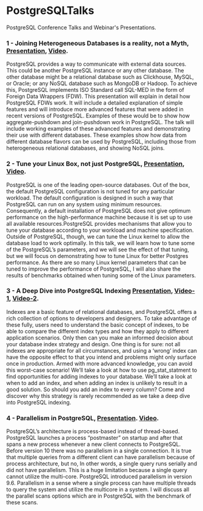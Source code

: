 # PostgreSQLTalks
PostgreSQL Conference Talks and Webinar's Presentations.

### 1 - Joining Heterogeneous Databases is a reality, not a Myth, [Presentation][1], [Video][2].
PostgreSQL provides a way to communicate with external data sources. This could be another PostgreSQL instance or any other database. The other database might be a relational database such as Clickhouse, MySQL, or Oracle; or any NoSQL database such as MongoDB or Hadoop. To achieve this, PostgreSQL implements ISO Standard call SQL-MED in the form of Foreign Data Wrappers (FDW). This presentation will explain in detail how PostgreSQL FDWs work. It will include a detailed explanation of simple features and will introduce more advanced features that were added in recent versions of PostgreSQL. Examples of these would be to show how aggregate-pushdown and join-pushdown work in PostgreSQL. The talk will include working examples of these advanced features and demonstrating their use with different databases. These examples show how data from different database flavors can be used by PostgreSQL, including those from heterogeneous relational databases, and showing NoSQL joins.  

### 2 - Tune your Linux Box, not just PostgreSQL, [Presentation][3], [Video][4].
PostgreSQL is one of the leading open-source databases. Out of the box, the default PostgreSQL configuration is not tuned for any particular workload. The default configuration is designed in such a way that PostgreSQL can run on any system using minimum resources. Consequently, a default installation of PostgreSQL does not give optimum performance on the high-performance machine because it is set up to use all available resources.PostgreSQL provides mechanisms that allow you to tune your database according to your workload and machine specification. Outside of PostgreSQL, though, we can tune the Linux kernel to allow the database load to work optimally.  In this talk, we will learn how to tune some of the PostgreSQL’s parameters, and we will see the effect of that tuning, but we will focus on demonstrating how to tune Linux for better Postgres performance. As there are so many Linux kernel parameters that can be tuned to improve the performance of PostgreSQL, I will also share the results of benchmarks obtained when tuning some of the Linux parameters. 

### 3 - A Deep Dive into PostgreSQL Indexing [Presentation][5], [Video-1][6], [Video-2][6].
Indexes are a basic feature of relational databases, and  PostgreSQL offers a rich collection of options to developers and designers. To take advantage of these fully, users need to understand the basic concept of indexes, to be able to compare the different index types and how they apply to different application scenarios. Only then can you make an informed decision about your database index strategy and design. One thing is for sure: not all indexes are appropriate for all circumstances, and using a ‘wrong’ index can have the opposite effect to that you intend and problems might only surface once in production. Armed with more advanced knowledge, you can avoid this worst-case scenario! We’ll take a look at how to use pg_stat_statment to find opportunities for adding indexes to your database. We’ll take a look at when to add an index, and when adding an index is unlikely to result in a good solution. So should you add an index to every column? Come and discover why this strategy is rarely recommended as we take a deep dive into PostgreSQL indexing.

### 4 - Parallelism in PostgreSQL, [Presentation][8]. [Video][9].
PostgreSQL’s architecture is process-based instead of thread-based. PostgreSQL launches a process “postmaster” on startup and after that spans a new process whenever a new client connects to PostgreSQL. Before version 10 there was no parallelism in a single connection. It is true that multiple queries from a different client can have parallelism because of process architecture, but no, In other words, a single query runs serially and did not have parallelism. This is a huge limitation because a single query cannot utilize the multi-core. PostgreSQL introduced parallelism in version 9.6. Parallelism in a sense where a single process can have multiple threads to query the system and utilize the multicore in a system. I will discuss all the parallel scans options which are in PostgreSQL with the benchmark of these scans. 

[1]: https://github.com/ibrarahmad/PostgreSQLTalks/blob/main/PostgreSQL-FDW.pptx
[2]: https://www.youtube.com/watch?v=7wLLb2IY51A&t=903s
[3]: https://github.com/ibrarahmad/PostgreSQLTalks/blob/main/Performance-Tuning.pptx
[4]: https://www.youtube.com/watch?v=BsOYn1CWqBA&t=3241s
[5]: https://github.com/ibrarahmad/PostgreSQLTalks/blob/main/Deep-Dive-To-PostgreSQL-Indexes.pptx
[6]: https://www.youtube.com/watch?v=yWrJC2k1C8A
[7]: https://www.youtube.com/watch?v=4UjAMH6b0_4&t=1114s
[8]: https://github.com/ibrarahmad/PostgreSQLTalks/blob/main/Parallel-Queries.pptx
[9]: https://www.youtube.com/watch?v=GGGHWfDgw6A&t=752s








